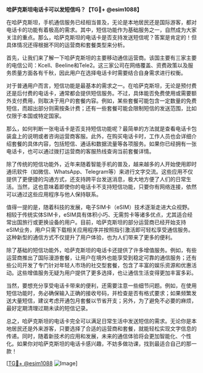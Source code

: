 **哈萨克斯坦电话卡可以发短信吗？【TG💪+ @esim1088】**

在哈萨克斯坦，手机通信服务已经相当普及，无论是本地居民还是国际游客，都对电话卡的功能有着极高的需求。其中，短信功能作为基础服务之一，自然成为大家关注的重点。那么，哈萨克斯坦的电话卡是否支持发送短信呢？答案是肯定的！但具体情况还得根据不同的运营商和套餐类型来分析。

首先，让我们来了解一下哈萨克斯坦的主要移动通信运营商。该国主要有三家主要的电信公司：Kcell、Beeline和Tele2。这三家公司在网络覆盖、资费政策以及服务质量方面各有千秋，因此用户在选择电话卡时需要结合自身需求进行权衡。

对于普通用户而言，短信功能是最基本的需求之一。在哈萨克斯坦，无论是预付费还是后付费的电话卡，通常都会提供短信服务。不过，具体能否免费使用或需要额外支付费用，则取决于用户的套餐内容。例如，某些套餐可能包含一定数量的免费短信，而超出部分则需按条计费；还有一些套餐可能会限制短信的发送范围，比如仅限于本国或特定国家。

那么，如何判断一张电话卡是否支持短信功能呢？最简单的方法就是查看电话卡包装盒上的说明或者咨询运营商客服。此外，在购买电话卡时，工作人员也会详细介绍套餐的具体内容，包括短信、通话和数据流量等各项服务。如果你已经拥有一张电话卡，也可以通过拨打运营商的客服热线查询当前套餐详情。

除了传统的短信功能外，近年来随着智能手机的普及，越来越多的人开始使用即时通讯软件（如微信、WhatsApp、Telegram等）来进行文字交流。这些应用不仅提供了更便捷的沟通方式，还支持跨平台发送消息，极大地方便了人们的日常生活。当然，这也意味着即使你的电话卡不支持短信功能，只要你有网络连接，依然可以通过这些应用程序与他人保持联系。

值得一提的是，随着科技的发展，电子SIM卡（eSIM）技术逐渐走进大众视野。相较于传统实体SIM卡，eSIM具有体积小巧、无需剪卡等诸多优点，尤其适合经常出国旅行或更换设备的用户。目前，哈萨克斯坦的部分运营商已经开始支持eSIM业务，用户只需下载相关应用程序并按照指引激活即可轻松享受通信服务。这种新型的通信方式不仅提升了用户体验，也为人们带来了更多的便利。

除了基础的短信功能外，哈萨克斯坦的电话卡还提供了许多增值服务。例如，有些运营商推出了国际漫游套餐，让用户在境外也能享受到稳定可靠的通信服务；还有些公司开发了专门针对年轻人市场的社交型套餐，包含了丰富的娱乐资源和优惠活动。这些增值服务无疑为用户提供了更多选择，也让通信生活变得更加丰富多彩。

当然，要想充分享受电话卡带来的便利，还需要注意一些细节问题。例如，在使用短信功能时，务必确保输入正确的接收号码，并检查是否有格式要求；如果频繁发送大量短信，建议考虑开通包月套餐以节省开支；另外，为了避免不必要的麻烦，最好定期清理过期未读的短信记录。

总之，哈萨克斯坦的电话卡完全可以满足日常生活中发送短信的需求。无论你是本地居民还是外来游客，只要选择了合适的运营商和套餐，就能轻松实现文字信息的传递。同时，随着新技术的应用和发展，未来的通信体验将会更加智能化、个性化。如果你对哈萨克斯坦的电话卡感兴趣，不妨多做功课，找到最适合自己的那一款！

[[TG💪+ @esim1088](https://t.me/s/esim1088) ![Image](https://i.postimg.cc/4NQfJmqS/Snipaste-2025-05-13-00-14-12.png)]